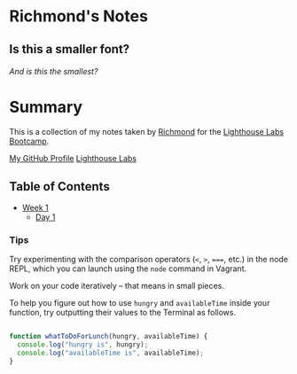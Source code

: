 # Richmond's Notes
## Is this a smaller font?
###### And is this the smallest?


# Summary

This is a collection of my notes taken by [Richmond](https://github.com/richmondwong) for the [Lighthouse Labs Bootcamp](https://lighthouselabs.ca/).

[My GitHub Profile](https://github.com/richmondwong)
[Lighthouse Labs](https://lighthouselabs.ca/)

## Table of Contents
* [Week 1](/Week_1)
  * [Day 1](/Week_1/Day_1)

### Tips

Try experimenting with the comparison operators (`<`, `>`, `===`, etc.) in the node REPL, which you can launch using the `node` command in Vagrant.

Work on your code iteratively – that means in small pieces.

To help you figure out how to use `hungry` and `availableTime` inside your function, try outputting their values to the Terminal as follows.

```javascript

function whatToDoForLunch(hungry, availableTime) {
  console.log("hungry is", hungry);
  console.log("availableTime is", availableTime);
}

```